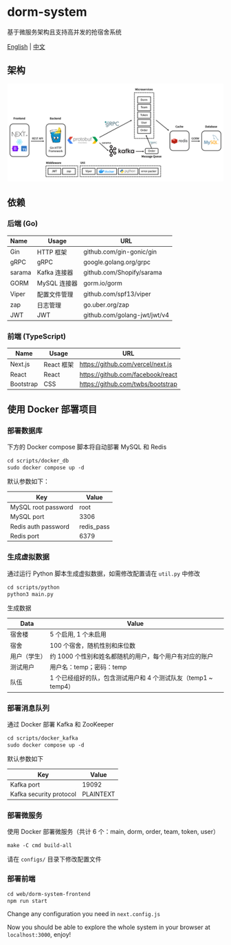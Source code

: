 # dorm-system

基于微服务架构且支持高并发的抢宿舍系统

[English](./README.md) | [中文](./README-cn.md)

## 架构

![architecture](./assets/img/architecture.png)

## 依赖

### 后端 (Go)

| Name   | Usage        | URL                          |
| :----- | ------------ | ---------------------------- |
| Gin    | HTTP 框架    | github.com/gin-gonic/gin     |
| gRPC   | gRPC         | google.golang.org/grpc       |
| sarama | Kafka 连接器 | github.com/Shopify/sarama    |
| GORM   | MySQL 连接器 | gorm.io/gorm                 |
| Viper  | 配置文件管理 | github.com/spf13/viper       |
| zap    | 日志管理     | go.uber.org/zap              |
| JWT    | JWT          | github.com/golang-jwt/jwt/v4 |

### 前端 (TypeScript)

| Name      | Usage      | URL                                 |
| --------- | ---------- | ----------------------------------- |
| Next.js   | React 框架 | <https://github.com/vercel/next.js> |
| React     | React      | <https://github.com/facebook/react> |
| Bootstrap | CSS        | <https://github.com/twbs/bootstrap> |

## 使用 Docker 部署项目

### 部署数据库

下方的 Docker compose 脚本将自动部署 MySQL 和 Redis

```shell
cd scripts/docker_db
sudo docker compose up -d
```

默认参数如下：

| Key                 | Value      |
| ------------------- | ---------- |
| MySQL root password | root       |
| MySQL port          | 3306       |
| Redis auth password | redis_pass |
| Redis port          | 6379       |

### 生成虚拟数据

通过运行 Python 脚本生成虚拟数据，如需修改配置请在 `util.py` 中修改

```shell
cd scripts/python
python3 main.py
```

生成数据

| Data         | Value                                                        |
| ------------ | ------------------------------------------------------------ |
| 宿舍楼       | 5 个启用, 1 个未启用                                         |
| 宿舍         | 100 个宿舍，随机性别和床位数                                 |
| 用户（学生） | 约 1000 个性别和姓名都随机的用户，每个用户有对应的账户       |
| 测试用户     | 用户名：temp；密码：temp                                     |
| 队伍         | 1 个已经组好的队，包含测试用户和 4 个测试队友（temp1 ~ temp4） |

### 部署消息队列

通过 Docker 部署 Kafka 和 ZooKeeper

```shell
cd scripts/docker_kafka
sudo docker compose up -d
```

默认参数如下

| Key                     | Value     |
| ----------------------- | --------- |
| Kafka port              | 19092     |
| Kafka security protocol | PLAINTEXT |

### 部署微服务

使用 Docker 部署微服务（共计 6 个：main, dorm, order, team, token, user）

```shell
make -C cmd build-all
```

请在 `configs/` 目录下修改配置文件

### 部署前端

```shell
cd web/dorm-system-frontend
npm run start
```

Change any configuration you need in `next.config.js`

Now you should be able to explore the whole system in your browser at `localhost:3000`, enjoy!
